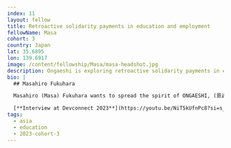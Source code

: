 ```yaml
---
index: 11
layout: fellow
title: Retroactive solidarity payments in education and employment
fellowName: Masa
cohort: 3
country: Japan
lat: 35.6895
lon: 139.6917
image: /content/fellowship/Masa/masa-headshot.jpg
description: Ongaeshi is exploring retroactive solidarity payments in education and employment.
bio: |
  ## Masahiro Fukuhara

  Masahiro (Masa) Fukuhara wants to spread the spirit of ONGAESHI, (恩返し, "To return a favor") in the world of education. [ONGAESHI DAO](https://www.lp.ongaeshi-pj.jp/en) is exploring mechanisms of retroactive solidarity payments in education and employment. For his Fellowship, Masa and other ONGAESHI DAO team members will learn from pilot programs in which contributors to the public good of education like funders and teachers are rewarded when businesses hire their students.

  [**Interview at Devconnect 2023**](https://youtu.be/NiT5kUfnPc8?si=s_tK_gkzMjNJOkPh)
tags:
  - asia
  - education
  - 2023-cohort-3
---
```

